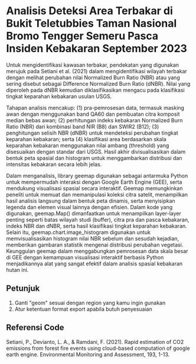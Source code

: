# **Analisis Deteksi Area Terbakar di Bukit Teletubbies Taman Nasional Bromo Tengger Semeru Pasca Insiden Kebakaran September 2023**

Untuk mengidentifikasi kawasan terbakar, pendekatan yang digunakan merujuk pada Setiani et al. (2021) dalam mengidentifikasi wilayah terbakar dengan melihat perubahan nilai Normalized Burn Ratio (NBR) atau yang sering disebut sebagai Difference Normalized Burn Ratio (dNBR). Nilai yang diperoleh pada dNBR kemudian diklasifikasikan mengacu pada klasifikasi tingkat keparahan kebakaran usulan USGS. 

Tahapan analisis mencakup: (1) pra-pemrosesan data, termasuk masking awan dengan menggunakan band QA60 dan pembuatan citra komposit median bebas awan; (2) perhitungan indeks kebakaran Normalized Burn Ratio (NBR) dari kombinasi band NIR (B8) dan SWIR2 (B12); (3) penghitungan selisih NBR (dNBR) untuk mendeteksi perubahan tingkat keparahan kebakaran; serta (4) klasifikasi area berdasarkan skala keparahan kebakaran menggunakan nilai ambang (threshold) yang disesuaikan dengan standar dari USGS. Hasil akhir divisualisasikan dalam bentuk peta spasial dan histogram untuk menggambarkan distribusi dan intensitas kebakaran secara lebih jelas.

Dalam menganalisis, library geemap digunakan sebagai antarmuka Python untuk mempermudah interaksi dengan Google Earth Engine (GEE), serta mendukung visualisasi spasial secara interaktif. Geemap memungkinkan peneliti untuk memuat dan memanipulasi koleksi citra satelit, menampilkan hasil analisis langsung dalam bentuk peta dinamis, serta menyisipkan legenda dan elemen visual lainnya dengan efisien. Dalam kode yang digunakan, geemap.Map() dimanfaatkan untuk menampilkan layer-layer penting seperti batas wilayah studi (buffer), citra pra dan pasca kebakaran, indeks NBR dan dNBR, serta hasil klasifikasi tingkat keparahan kebakaran. Selain itu, geemap.chart.image_histogram digunakan untuk memvisualisasikan histogram nilai NBR sebelum dan sesudah kejadian, memberikan gambaran statistik mengenai distribusi perubahan vegetasi. Keunggulan geemap dalam menggabungkan pemrosesan data skala besar di GEE dengan kemampuan visualisasi interaktif berbasis Python menjadikannya alat yang sangat efektif dalam analisis spasial kebakaran hutan ini.

## Petunjuk
1. Ganti "geom" sesuai dengan region yang kamu ingin gunakan
2. Atur ketentuan format export apabila butuh penyesuaian

## Referensi Code
Setiani, P., Devianto, L. A., & Ramdani, F. (2021). Rapid estimation of CO2 emissions from forest fire events using cloud-based computation of google earth engine. Environmental Monitoring and Assessment, 193, 1-13.
